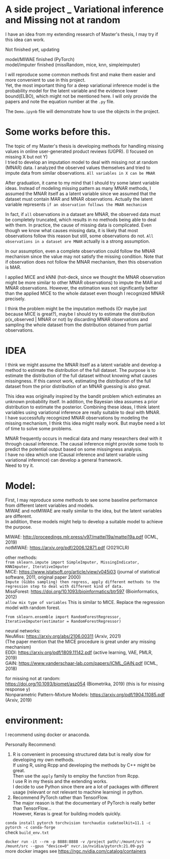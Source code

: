 # A side project _ Variational inference and Missing not at random

 I have an idea from my extending research of Master's thesis, I may try if this idea can work.  

 Not finished yet, updating  

 model/MIWAE finished (PyTorch)  
 model/imputer finished (missRandom, mice, knn, simpleimputer)  

I will reproduce some common methods first and make them easier and more convenient to use in this project.   
Yet, the most important thing for a deep variational inference model is the probability model for the latent variable and the evidence lower bound(ELBO), which might not be mentioned here. I will only provide the papers and note the equation number at the `.py` file.  

The `Demo.ipynb` file will demonstrate how to use the objects in the project.  

# Some works before this.
 The topic of my Master's thesis is developing methods for handling missing values in online user-generated product reviews (UGPR). (I focused on missing X but not Y)  
 I tried to develop an imputation model to deal with missing not at random (MNAR) data. I analyzed the observed values themselves and tried to impute data from similar observations. `All variables in X can be MNAR`  

 After graduation, it came to my mind that I should try some latent variable ideas.
 Instead of modeling missing pattern as many MNAR methods, I assumed the MNAR itself as a latent variable since we assumed that the dataset must contain MAR and MNAR observations. Actually the latent variable represents `if an observation follows the MNAR mechanism`  

 In fact, if `all` observations in a dataset are MNAR, the observed data must be completely truncated, which results in no methods being able to deal with them. In practice, the cause of missing data is complicated. Even though we know what causes missing data, it is likely that most observations follow this reason but still, some observations do not. `All observations in a dataset are MNAR` actually is a strong assumption.  

 In our assumption, even a complete observation could follow the MNAR mechanism since the value may not satisfy the missing condition.
 Note that if observation does not follow the MNAR mechanism, then this observation is MAR.  

 I applied MICE and kNNI (hot-deck, since we thought the MNAR observation might be more similar to other MNAR observations) to impute the MAR and MNAR observations. However, the estimation was not significantly better than the applied MICE to the whole dataset even though I recognized MNAR precisely.  
 
 I think the problem might be the imputation methods (Or maybe just because MICE is great?), maybe I should try to estimate the distribution p(x_observed | MNAR or not) by discarding MNAR observations and sampling the whole dataset from the distribution obtained from partial observations.  

 # IDEA
 I think we might assume the MNAR itself as a latent variable and develop a method to estimate the distribution of the full dataset. The purpose is to estimate the distribution of the full dataset without knowing what causes missingness. If this cannot work, estimating the distribution of the full dataset from the prior distribution of an MNAR guessing is also great.  

 This idea was originally inspired by the bandit problem which estimates an unknown probability itself. In addition, the Bayesian idea assumes a prior distribution to estimate the posterior. Combining these ideas, I think latent variables using variational inference are really suitable to deal with MNAR.  
 I have successfully recognized MNAR observations by modeling the missing mechanism, I think this idea might really work. But maybe need a lot of time to solve some problems.  

 MNAR frequently occurs in medical data and many researchers deal with it through causal inference. The causal inference might provide some tools to predict the potential output based on some missingness analysis.   
 I have no idea which one (Causal inference and latent variable using variational inference) can develop a general framework.  
 Need to try it.  

 # Model:
 First, I may reproduce some methods to see some baseline performance from different latent variables and models.  
 MIWAE and notMIWAE are really similar to the idea, but the latent variables are different.  
 In addition, these models might help to develop a suitable model to achieve the purpose.  

 MIWAE: http://proceedings.mlr.press/v97/mattei19a/mattei19a.pdf (ICML, 2019)  
 notMIWAE: https://arxiv.org/pdf/2006.12871.pdf (2021ICLR)  
   
 other methods:  
 `from sklearn.impute import SimpleImputer, MissingIndicator, KNNImputer, IterativeImputer`  
  MICE: https://www.jstatsoft.org/article/view/v045i03 (journal of statistical software, 2011, original paper 2000)  
 `Impute (Gibbs sampling) then regress, apply different methods to the regression step to deal with different kind of data.`  
 MissForest: https://doi.org/10.1093/bioinformatics/btr597 (Bioinformatics, 2012)  
 `allow mix type of variables` This is similar to MICE. Replace the regression model with random forest.  

 `from sklearn.ensemble import RandomForestRegressor, IterativeImputer(estimator = RandomForestRegressor)`  

 neural networks:   
 NeuMiss: https://arxiv.org/abs/2106.00311 (Arxiv, 2021)  
      (The paper mention that the MICE procedure is great under any missing mechanism)  
 EDDI: https://arxiv.org/pdf/1809.11142.pdf (active learning, VAE,  PMLR, 2019)  
 GAIN: https://www.vanderschaar-lab.com/papers/ICML_GAIN.pdf (ICML, 2018)  
   
 for missing not at random:  
 https://doi.org/10.1093/biomet/asz054 (Biometrika, 2019) (this is for missing response y)  
 Nonparametric Pattern-Mixture Models: https://arxiv.org/pdf/1904.11085.pdf (Arxiv, 2019)  

 # environment:
 I recommend using docker or anaconda.  
 
 Personally Recommend:  
 1. R is convenient in processing structured data but is really slow for developing my own methods.  
    If using R, using Rcpp and developing the methods by C++ might be great.  
    Then use the `apply` family to employ the function from Rcpp.  
    I use R in my thesis and the extending works.  
    I decide to use Python since there are a lot of packages with different usage (relevant or not relevant to machine learning) in python. 
 2. Recommend PyTorch rather than TensorFlow.  
    The major reason is that the documentary of PyTorch is really better than TensorFlow...  
    However, Keras is great for building models quickly.  
    
`conda install pytorch torchvision torchaudio cudatoolkit=11.1 -c pytorch -c conda-forge`  
check `build_env.txt`

`docker run -it --rm -p 8888:8888 -v /project path/:/mount/src -w /mount/src --gpus "device=0" nvcr.io/nvidia/pytorch:21.09-py3`  
more docker images see https://ngc.nvidia.com/catalog/containers



